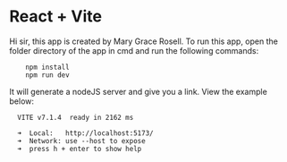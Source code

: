 # React + Vite

Hi sir, this app is created by Mary Grace Rosell. To run this app, open the folder directory of the app in cmd and run the following commands:

```
    npm install
    npm run dev
```

It will generate a nodeJS server and give you a link. View the example below:
```
  VITE v7.1.4  ready in 2162 ms

  ➜  Local:   http://localhost:5173/
  ➜  Network: use --host to expose
  ➜  press h + enter to show help
```
